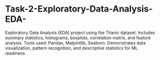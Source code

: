 # Task-2-Exploratory-Data-Analysis-EDA-
Exploratory Data Analysis (EDA) project using the Titanic dataset. Includes summary statistics, histograms, boxplots, correlation matrix, and feature analysis. Tools used: Pandas, Matplotlib, Seaborn. Demonstrates data visualization, pattern recognition, and descriptive statistics for ML readiness.
